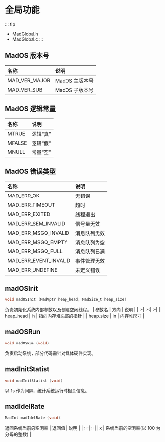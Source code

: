 # 全局功能
::: tip
- MadGlobal.h
- MadGlobal.c
:::

## MadOS 版本号
| 名称 | 说明 |
| :-| :-|
| MAD_VER_MAJOR | MadOS 主版本号 |
| MAD_VER_SUB   | MadOS 子版本号 |

## MadOS 逻辑常量
| 名称 | 说明 |
| :-| :-|
| MTRUE  | 逻辑“真” |
| MFALSE | 逻辑“假” |
| MNULL  | 常量“空” |

## MadOS 错误类型
| 名称 | 说明 |
| :-| :-|
| MAD_ERR_OK            | 无错误 |
| MAD_ERR_TIMEOUT       | 超时 |
| MAD_ERR_EXITED        | 线程退出 |
| MAD_ERR_SEM_INVALID   | 信号量无效 |
| MAD_ERR_MSGQ_INVALID  | 消息队列无效 |
| MAD_ERR_MSGQ_EMPTY    | 消息队列为空 |
| MAD_ERR_MSGQ_FULL     | 消息队列已满 |
| MAD_ERR_EVENT_INVALID | 事件管理无效 |
| MAD_ERR_UNDEFINE      | 未定义错误 |

## madOSInit
```c
void madOSInit (MadVptr heap_head, MadSize_t heap_size)
```
负责初始化系统内部参数以及创建空闲线程。
| 参数名 | 方向 | 说明 |
| :-| :-:| :-|
| heap_head | in | 指向内存堆头部的指针 |
| heap_size | in | 内存堆尺寸 |

## madOSRun
```c
void madOSRun (void)
```
负责启动系统，部分代码需针对具体硬件实现。

## madInitStatist
```c
void madInitStatist (void)
```
以 1s 作为间隔，统计系统运行时相关信息。

## madIdelRate
```c
MadInt madIdelRate (void)
```
返回系统当前的空闲率
| 返回值 | 说明 |
| :-:| :-|
| x | 系统当前的空闲率(以 100 为分母的整数) |
